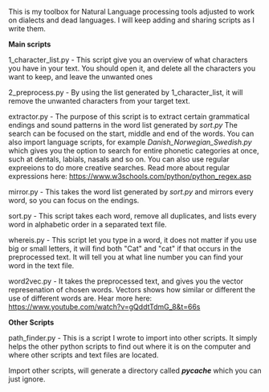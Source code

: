 This is my toolbox for Natural Language processing tools adjusted to work on dialects and dead languages. I will keep adding and sharing scripts as I write them.

<b>Main scripts</b>

1_character_list.py - This script give you an overview of what characters you have in your text. You should open it, and delete all the characters you want to keep, and leave the unwanted ones

2_preprocess.py - By using the list generated by 1_character_list, it will remove the unwanted characters from your target text.

extractor.py - The purpose of this script is to extract certain grammatical endings and sound patterns in the word list generated by <i>sort.py</i> The search can be focused on the start, middle and end of the words. You can also import language scripts, for example <i>Danish_Norwegian_Swedish.py</i> which gives you the option to search for entire phonetic categories at once, such at dentals, labials, nasals and so on. You can also use regular expreeions to do more creative searches. Read more about regular expressions here: https://www.w3schools.com/python/python_regex.asp

mirror.py - This takes the word list generated by <i>sort.py</i> and mirrors every word, so you can focus on the endings.

sort.py - This script takes each word, remove all duplicates, and lists every word in alphabetic order in a separated text file.

whereis.py - This script let you type in a word, it does not matter if you use big or small letters, it will find both "Cat" and "cat" if that occurs in the preprocessed text. It will tell you at what line number you can find your word in the text file.

word2vec.py - It takes the preprocessed text, and gives you the vector represenation of chosen words. Vectors shows how similar or different the use of different words are. Hear more here: https://www.youtube.com/watch?v=gQddtTdmG_8&t=66s


<b>Other Scripts</b>

path_finder.py - This is a script I wrote to import into other scripts. It simply helps the other python scripts to find out where it is on the computer and where other scripts and text files are located.

Import other scripts, will generate a directory called <i>__pycache__</i> which you can just ignore.
